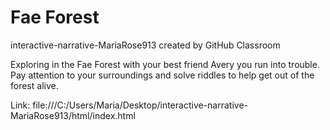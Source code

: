 # Fae Forest
interactive-narrative-MariaRose913 created by GitHub Classroom

Exploring in the Fae Forest with your best friend Avery you run into trouble. Pay attention to your surroundings and solve riddles to help get out of the forest alive. 

Link: file:///C:/Users/Maria/Desktop/interactive-narrative-MariaRose913/html/index.html 


